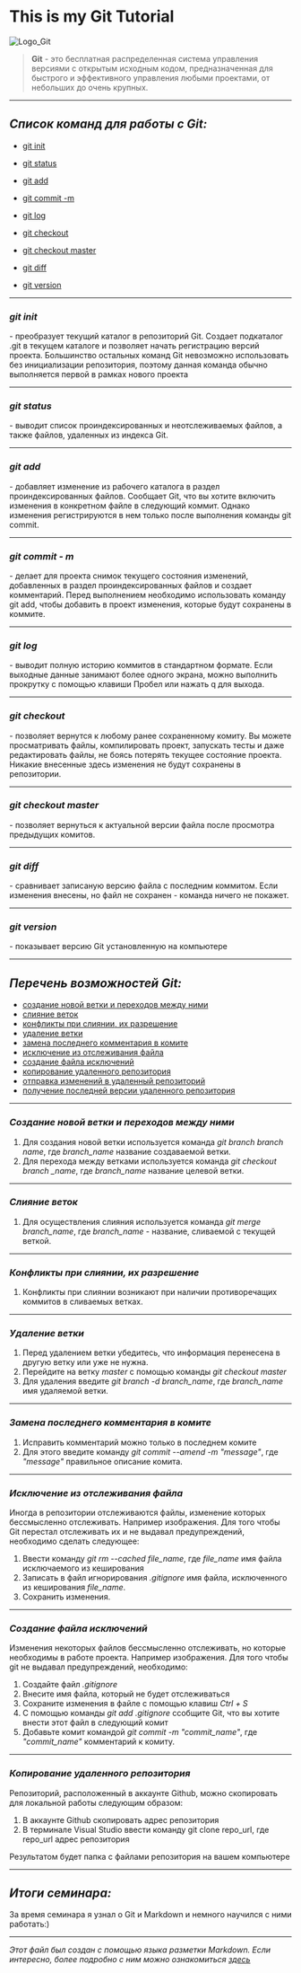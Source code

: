 # This is my Git Tutorial
![Logo_Git](/Git-logo.svg "Логотип Git")
>**Git**
\- это бесплатная распределенная система управления версиями с открытым исходным кодом, предназначенная для быстрого и эффективного управления любыми проектами, от небольших до очень крупных.
***
## *Список команд для работы с Git:*

* [git init](#git-init)

* [git status](#git-status)

* [git add](#git-add)

* [git commit -m](#git-commit---m)

* [git log](#git-log)

* [git checkout](#git-checkout)

* [git checkout master](#git-checkout-master)

* [git diff](#git-diff)

* [git version](#git-version)

***
### ***git init***

\- преобразует текущий каталог в репозиторий Git. Создает подкаталог .git в текущем каталоге и позволяет начать регистрацию версий проекта. Большинство остальных команд Git невозможно использовать без инициализации репозитория, поэтому данная команда обычно выполняется первой в рамках нового проекта

***

### ***git status***

\- выводит список проиндексированных и неотслеживаемых файлов, а также файлов, удаленных из индекса Git.

***

### ***git add***

\- добавляет изменение из рабочего каталога в раздел проиндексированных файлов. Cообщает Git, что вы хотите включить изменения в конкретном файле в следующий коммит. Однако изменения регистрируются в нем только после выполнения команды git commit.

***

### ***git commit - m***

\- делает для проекта снимок текущего состояния изменений, добавленных в раздел проиндексированных файлов и создает комментарий. Перед выполнением необходимо использовать команду git add, чтобы добавить в проект изменения, которые будут сохранены в коммите.

***

### ***git log***

\- выводит полную историю коммитов в стандартном формате. Если выходные данные занимают более одного экрана, можно выполнить прокрутку с помощью клавиши Пробел или нажать q для выхода.

***

### ***git checkout***

\- позволяет вернутся к любому ранее сохраненному комиту. Вы можете просматривать файлы, компилировать проект, запускать тесты и даже редактировать файлы, не боясь потерять текущее состояние проекта. Никакие внесенные здесь изменения не будут сохранены в репозитории.

***

### ***git checkout master***

\- позволяет вернуться к актуальной версии файла после просмотра предыдущих комитов.

***

### ***git diff***

\- сравнивает записаную версию файла с последним коммитом. Если изменения внесены, но файл не сохранен - команда ничего не покажет.

***

### ***git version***

\- показывает версию Git установленную на компьютере

***

## *Перечень возможностей Git:*

* [cоздание новой ветки и переходов между ними](#создание-новой-ветки-и-переходов-между-ними)
* [cлияние веток](#слияние-веток)
* [конфликты при слиянии, их разрешение](#конфликты-при-слиянии-их-разрешение)
* [удаление ветки](#удаление-ветки)
* [замена последнего комментария в комите](#замена-последнего-комментария-в-комите)
* [исключение из отслеживания файла](#исключение-из-отслеживания-файла)
* [создание файла исключений](#создание-файла-исключений)
* [копирование удаленного репозитория](#копирование-удаленного-репозитория)
* [отправка изменений в удаленный репозиторий]()
* [получение последней версии удаленного репозитория]()

***
### *__Создание новой ветки и переходов между ними__*
1. Для создания новой ветки используется команда *git branch branch name*, где *branch_name* название создаваемой ветки.
2. Для перехода между ветками используется команда *git checkout branch _name*, где *branch_name* название целевой ветки.
***

### *__Слияние веток__*

1. Для осуществления слияния используется команда *git merge branch_name*, где *branch_name* - название, сливаемой с текущей веткой.
***

### *__Конфликты при слиянии, их разрешение__*
1. Конфликты при слиянии возникают при наличии противоречащих коммитов в сливаемых ветках.
***

### *__Удаление ветки__*
1. Перед удалением ветки убедитесь, что информация перенесена в другую ветку или уже не нужна.
2. Перейдите на ветку *master* с помощью команды *git checkout master* 
3. Для удаления введите *git branch -d branch_name*, где *branch_name* имя удаляемой ветки.
***

### *__Замена последнего комментария в комите__*
1. Исправить комментарий можно только в последнем комите
2. Для этого введите команду *git commit --amend -m "message"*, где *"message"* правильное описание комита.
***

### *__Исключение из отслеживания файла__*

Иногда в репозитории отслеживаются файлы, изменение которых бессмысленно отслеживать. Например изображения. Для того чтобы Git перестал отслеживать их и не выдавал предупреждений, необходимо сделать следующее:
1. Ввести команду *git rm --cached file_name*, где *file_name* имя файла исключаемого из кеширования
2. Записать в файл игнорирования *.gitignore* имя файла, исключенного из кеширования *file_name*.
3. Сохранить изменения.  
***

### *__Создание файла исключений__*

Изменения некоторых файлов бессмысленно отслеживать, но которые необходимы в работе проекта. Например изображения. Для того чтобы git не выдавал предупреждений, необходимо:
1. Создайте файл *.gitignore*
2. Внесите имя файла, который не будет отслеживаться
3. Сохраните изменения в файле с помощью клавиш *Ctrl + S*
4. С помощью команды *git add .gitignore* ссобщите Git, что вы хотите внести этот файл в следующий комит
5. Добавьте комит командой *git commit -m "commit_name"*, где *"commit_name"* комментарий к комиту.
***

### *__Копирование удаленного репозитория__*

Репозиторий, расположенный в аккаунте Github, можно скопировать для локальной работы следующим образом:
1. В аккаунте Github скопировать адрес репозитория
2. В терминале Visual Studio ввести команду git clone repo_url, где repo_url адрес репозитория

Результатом будет папка с файлами репозитория на вашем компьютере
***

## *Итоги семинара:*

За время семинара я узнал о Git и Markdown и немного научился с ними работать:)
***
*Этот файл был создан с помощью языка разметки Markdown. Если интересно, более подробно с ним можно ознакомиться*
[*здесь*](https://gist.github.com/Jekins/2bf2d0638163f1294637)